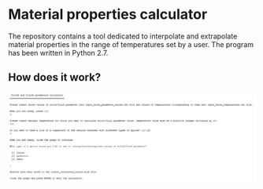 # Material properties calculator
The repository contains a tool dedicated to interpolate and extrapolate material properties in the range of temperatures set by a user. The program has been written in Python 2.7.


## How does it work?

![Figure 1](https://github.com/MyProjectsMK/Material_properties_calculator/blob/master/README_figure1.jpg)


